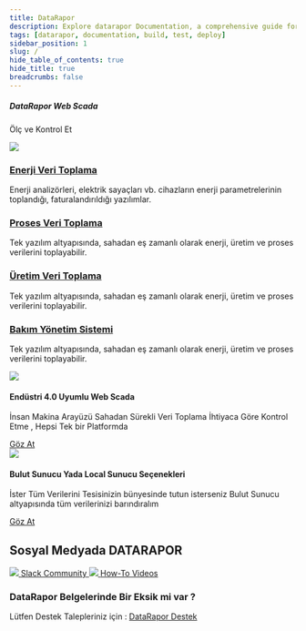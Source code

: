 ```yaml
---
title: DataRapor
description: Explore datarapor Documentation, a comprehensive guide for building, testing, and deploying your mobile applications.
tags: [datarapor, documentation, build, test, deploy]
sidebar_position: 1
slug: /
hide_table_of_contents: true
hide_title: true
breadcrumbs: false
---
```


<section class="intro-visual">
    <div class="intro-text">
        <h5 class="intro-visual-header">DataRapor Web Scada</h5>
        <p>Ölç ve Kontrol Et</p>
    </div>
    <div className="intro-image"><img src="https://cdn.appcircle.io/docs/assets/docs-intro-header.png" /></div>
</section>

<section class="intro-cards">
    <div class="intro-card">
        <h3><a href="/">Enerji Veri Toplama</a></h3>
        <p>Enerji analizörleri, elektrik sayaçları vb. cihazların enerji parametrelerinin toplandığı, faturalandırıldığı yazılımlar.</p>
    </div>
    <div class="intro-card">
        <h3><a href="/">Proses Veri Toplama</a></h3>
        <p>Tek yazılım altyapısında, sahadan eş zamanlı olarak enerji, üretim ve proses verilerini toplayabilir.</p>
    </div>
    <div class="intro-card">
        <h3><a href="/">Üretim Veri Toplama</a></h3>
        <p>Tek yazılım altyapısında, sahadan eş zamanlı olarak enerji, üretim ve proses verilerini toplayabilir.</p>
    </div>
    <div class="intro-card">
        <h3><a href="/">Bakım Yönetim Sistemi</a></h3>
        <p>Tek yazılım altyapısında, sahadan eş zamanlı olarak enerji, üretim ve proses verilerini toplayabilir.</p>
    </div>
</section>

<section class="feature-cards">
    <div class="enterprise-app-store">
        <div className="feature-card-image"><img src="https://cdn.appcircle.io/docs/assets/feature-card-eas.png" /></div>
        <div className="feature-card-info">
            <h4>Endüstri 4.0 Uyumlu Web Scada</h4>
            <p>İnsan Makina Arayüzü Sahadan Sürekli Veri Toplama İhtiyaca Göre Kontrol Etme , Hepsi Tek bir Platformda</p>
            <a href="/" className="feature-card-learn-more eas">
                Göz At
            </a>
        </div>
    </div>
    <div class="self-hosted-runners">
        <div className="feature-card-image"><img src="https://cdn.appcircle.io/docs/assets/feature-card-self-hosted-runners.png" /></div>
        <div className="feature-card-info">
            <h4>Bulut Sunucu Yada Local Sunucu Seçenekleri</h4>
            <p>İster Tüm Verilerini Tesisinizin bünyesinde tutun isterseniz Bulut Sunucu altyapısında tüm verilerinizi barındıralım</p>
            <a href="/" className="feature-card-learn-more runner">
                Göz At
            </a>
        </div>
    </div>
</section>

## Sosyal Medyada DATARAPOR

<section class="community">
    <a class="slack" href="https://slack.datarapor.io">
        <img src="https://cdn.appcircle.io/docs/assets/slack-logo.png" />
        <span>Slack Community</span>
    </a>
    <a class="videos" href="https://www.youtube.com/c/datarapor">
        <img src="https://cdn.appcircle.io/docs/assets/youtube-logo.png" />
        <span>How-To Videos</span>
    </a>
</section>

### DataRapor Belgelerinde Bir Eksik mi var ?

Lütfen Destek Talepleriniz için : [DataRapor Destek](https://datarapor.com/)

 